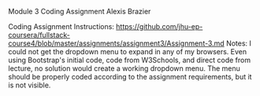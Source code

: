 Module 3 Coding Assignment
Alexis Brazier

Coding Assignment Instructions: https://github.com/jhu-ep-coursera/fullstack-course4/blob/master/assignments/assignment3/Assignment-3.md
Notes: I could not get the dropdown menu to expand in any of my browsers. Even using Bootstrap's initial code, code from W3Schools, and direct code from lecture, no solution 
  would create a working dropdown menu. The menu should be properly coded according to the assignment requirements, but it is not visible. 
